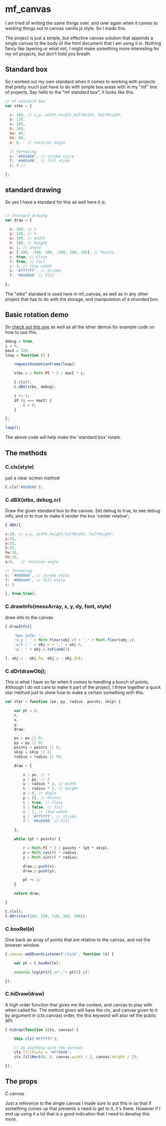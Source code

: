 # mf_canvas

I am tried of writing the same things over, and over again when it comes to working things out in canvas vanilla js style. So I made this.

The project is just a simple, but effective canvas solution that appends a single canvas to the body of the html document that I am using it in. Nothing fancy like layering or what not, I might make something more interesting for my mf projects, but don't hold you breath.

## Standard box

So I worked out my own standard when it comes to working with projects that pretty much just have to do with simple box areas with in my "mf" line of projects. Say hello to the "mf standard box", it looks like this.

```js
// mf standard box
var stbx = {

  x: 160, // x,y, width,height,halfWidth, halfHeight.
  y: 120,
  w: 160,
  h: 160,
  hw: 80,
  hh: 80,
  a: 0,   // rotation angle

  // formating
  s: '#080808', // stroke style
  f: '#008a00', // fill style
  i: 3 // 

};
```

## standard drawing

So yes I have a standard for this as well here it is.

```js

// standard drawing
var draw = {

  x: 160, // Y
  y: 120, // X
  w: 160, // Width
  h: 160, // Height
  a: 1, // Angle
  p: [-100, -100, 100, -100, 100, 100], // Points
  c: true, // Close
  l: true, // fiLl
  i: 3, // lIne wIdth
  s: '#ffffff', // Stroke
  f: '#8a0000' // Fill

};
```

The "stbx" standard is used here in mf_canvas, as well as in any other project that has to do with the storage, and manipulation of a stranded box.

## Basic rotation demo

So [check out this one](https://github.com/dustinpfister/mf_canvas/blob/master/demos/rotate.js) as well as all the other demos for example code on how to use this.

```js
debug = true,
i = 0,
maxI = 720,
loop = function () {

    requestAnimationFrame(loop);

    stbx.a = Math.PI * 2 / maxI * i;

    C.cls();
    C.dBX(stbx, debug);

    i += 1;
    if (i === maxI) {
        i = 0;
    }

};

loop();
```
The above code will help make the 'standard box' rotate.

## The methods

### C.cls(style)

just a clear screen method

```js
C.cls('#808080');
```

### C.dBX(stbx, debug,cr)

Draw the given standard box to the canvas. Set debug to true, to see debug info, and cr to true to make it render the box 'center relative';

```js
C.dBX({

x:10, // x,y, width,height,halfWidth, halfHeight.
y:15,
w:32,
h:32,
hw:16,
hh:16,
a:0,   // rotation angle

// formating
s: '#080808', // stroke style
f: '#008a00', // fill style
i: 3

}, true,true);
```

### C.drawInfo(messArray, x, y, dy, font, style)

draw info to the canvas

```js
C.drawInfo([

    'box info: ',
    'x,y : ' + Math.floor(obj.x) + ',' + Math.floor(obj.y),
    'w,h : ' + obj.w + ',' + obj.h,
    'a : ' + obj.a.toFixed(2)

], obj.x - obj.hw, obj.y - obj.hh);
```

### C.dDr(drawObj);

This is what I have so far when it comes to handling a bunch of points. Although I do not care to make it part of the project, I threw together a quick star method just to show how to make a certain something with this.

```js
var star = function (px, py, radius, points, skip) {

    var pt = 0,
    r,
    x,
    y,
    draw;

    px = px || 0;
    py = py || 0;
    points = points || 5;
    skip = skip || 2;
    radius = radius || 50;

    draw = {

        x : px, // Y
        y : py, // X
        w : radius * 2, // Width
        h : radius * 2, // Height
        a : 0, // Angle
        p : [], // Points
        c : true, // Close
        l : false, // fiLl
        i : 1, // lIne wIdth
        s : '#ffffff', // Stroke
        f : '#8a0000' // Fill

    };

    while (pt < points) {

        r = Math.PI * 2 / points * (pt * skip),
        x = Math.cos(r) * radius,
        y = Math.sin(r) * radius;

        draw.p.push(x);
        draw.p.push(y);

        pt += 1;
    }

    return draw;

}

C.cls();
C.dDr(star(160, 120, 110, 360, 206));
```

### C.boxRel(e)

Give back an array of points that are relative to the canvas, and not the browser window.

```js
C.canvas.addEventListener('click', function (e) {

    var pt = C.boxRel(e);

    console.log(pt[0].x+','+ pt[0].y);

});
```

### C.hiDraw(draw)

A high order function that gives me the context, and canvas to play with when called for. The method given will have the ctx, and canvas given to it by argument in (ctx,canvas) order, the this keyword will also ref the public API.

```js
C.hiDraw(function (ctx, canvas) {

    this.cls('#ffffff');

    // do anything with the context
    ctx.fillStyle = '#ff0000';
    ctx.fillRect(0, 0, canvas.width / 2, canvas.height / 2);

});
```

## The props

C.canvas

Just a reference to the single canvas I made sure to put this in so that if something comes up that presents a need to get to it, it's there. However if I end up using it a lot that is a good indication that I need to develop this more.